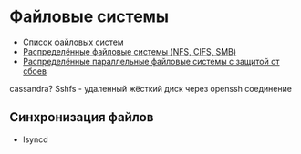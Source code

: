 # Файловые системы

- [Список файловых систем](https://ru.wikipedia.org/wiki/%D0%A1%D0%BF%D0%B8%D1%81%D0%BE%D0%BA_%D1%84%D0%B0%D0%B9%D0%BB%D0%BE%D0%B2%D1%8B%D1%85_%D1%81%D0%B8%D1%81%D1%82%D0%B5%D0%BC)
- [Распределённые файловые системы (NFS, CIFS, SMB)](dfs.md)
- [Распределённые параллельные файловые системы с защитой от сбоев](dpfs.md)

cassandra?
Sshfs - удаленный жёсткий диск через openssh соединение

## Синхронизация файлов

- lsyncd

